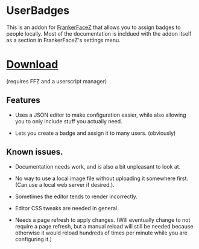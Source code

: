 # UserBadges

This is an addon for [FrankerFaceZ](https://frankerfacez.com/) that allows you to assign badges to people locally. Most of the documentation is incldued with the addon itself as a section in FrankerFaceZ's settings menu.

# [Download](userbadges.user.js)

(requires FFZ and a userscript manager)

## Features

* Uses a JSON editor to make configuration easier, while also allowing you to only include stuff you actually need.

* Lets you create a badge and assign it to many users. (obviously)

## Known issues.

* Documentation needs work, and is also a bit unpleasant to look at.

* No way to use a local image file without uploading it somewhere first. (Can use a local web server if desired.).

* Sometimes the editor tends to render incorrectly.

* Editor CSS tweaks are needed in general.

* Needs a page refresh to apply changes. (Will eventually change to not require a page refresh, but a manual reload will still be needed because otherwise it would reload hundreds of times per minute while you are configuring it.)
